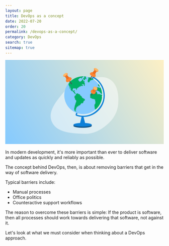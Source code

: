 ```yaml
---
layout: page
title: DevOps as a concept
date: 2022-07-20
order: 20
permalink: /devops-as-a-concept/
category: DevOps
search: true
sitemap: true
---
```


![image](/assets/img/blogimage-cloudformationmappings-2022.png)

In modern development, it's more important than ever to deliver software and updates as quickly and reliably as possible.

The concept behind DevOps, then, is about removing barriers that get in the way of software delivery.

Typical barriers include:

- Manual processes
- Office politics
- Counteractive support workflows

The reason to overcome these barriers is simple: If the product is software, then all processes should work towards delivering that software, not against it.

Let's look at what we must consider when thinking about a DevOps approach.